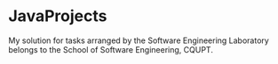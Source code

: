 # JavaProjects

My solution for tasks arranged by the Software Engineering Laboratory belongs to the School of Software Engineering, CQUPT.

